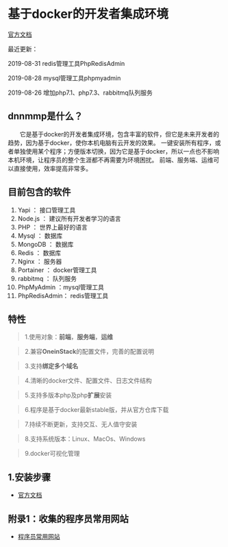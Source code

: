 # 基于docker的开发者集成环境
[官方文档](http://blog.kaka996.com/)

最近更新：

2019-08-31 redis管理工具PhpRedisAdmin

2019-08-28 mysql管理工具phpmyadmin

2019-08-26 增加php7.1、php7.3、rabbitmq队列服务

## dnnmmp是什么？
&emsp;&emsp;它是基于docker的开发者集成环境，包含丰富的软件，但它是未来开发者的趋势，因为基于docker，使你本机电脑有云开发的效果。
一键安装所有程序，或者单独使用某个程序；方便版本切换，因为它是基于docker，所以一点也不影响本机环境，让程序员的整个生涯都不再需要为环境困扰。
前端、服务端、运维可以直接使用，效率提高非常多。

## 目前包含的软件
1. Yapi ： 接口管理工具
2. Node.js ： 建议所有开发者学习的语言
3. PHP ： 世界上最好的语言
4. Mysql ： 数据库
5. MongoDB ： 数据库
6. Redis ： 数据库
7. Nginx ： 服务器
8. Portainer ： docker管理工具
9. rabbitmq ： 队列服务
10. PhpMyAdmin ：mysql管理工具
11. PhpRedisAdmin： redis管理工具

## 特性
>1.使用对象：**前端**，**服务端**，**运维**

>2.兼容**OneinStack**的配置文件，完善的配置说明

>3.支持**绑定多个域名**

>4.清晰的docker文件、配置文件、日志文件结构

>5.支持多版本php及php**扩展**安装

>6.程序是基于docker最新stable版，并从官方仓库下载

>7.持续不断更新，支持交互、无人值守安装

>8.支持系统版本：Linux、MacOs、Windows

>9.docker可视化管理

## 1.安装步骤
- [官方文档](http://blog.kaka996.com/)

## 附录1：收集的程序员常用网站
- [程序员常用网站](http://www.kaka996.com/web/dh/dev)